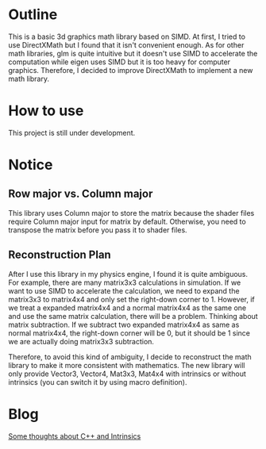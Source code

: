 # Outline
This is a basic 3d graphics math library based on SIMD. At first, I tried to use DirectXMath but I found that it isn't convenient enough. As for other math libraries, glm is quite intuitive but it doesn't use SIMD to accelerate the computation while eigen uses SIMD but it is too heavy for computer graphics. Therefore, I decided to improve DirectXMath to implement a new math library.

# How to use
This project is still under development.

# Notice
## Row major vs. Column major
This library uses Column major to store the matrix because the shader files require Column major input for matrix by default. Otherwise, you need to transpose the matrix before you pass it to shader files.

## Reconstruction Plan
After I use this library in my physics engine, I found it is quite ambiguous. For example, there are many matrix3x3 calculations in simulation. If we want to use SIMD to accelerate the calculation, we need to expand the matrix3x3 to matrix4x4 and only set the right-down corner to 1. However, if we treat a expanded matrix4x4 and a normal matrix4x4 as the same one and use the same matrix calculation, there will be a problem. Thinking about matrix subtraction. If we subtract two expanded matrix4x4 as same as normal matrix4x4, the right-down corner will be 0, but it should be 1 since we are actually doing matrix3x3 subtraction. 

Therefore, to avoid this kind of ambiguity, I decide to reconstruct the math library to make it more consistent with mathematics. The new library will only provide Vector3, Vector4, Mat3x3, Mat4x4 with intrinsics or without intrinsics (you can switch it by using macro definition).

# Blog
[Some thoughts about C++ and Intrinsics](./doc/blog.md)